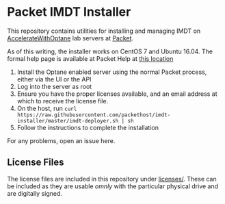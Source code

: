 # Packet IMDT Installer
This repository contains utilities for installing and managing IMDT on [AccelerateWithOptane](https://www.acceleratewithoptane.com) lab servers at [Packet](https://packet.net).

As of this writing, the installer works on CentOS 7 and Ubuntu 16.04. The formal help page is available at Packet Help at [this location](https://help.packet.net/solutions/platforms/enabling-optane-drives-as-imdt)


1. Install the Optane enabled server using the normal Packet process, either via the UI or the API
2. Log into the server as root
3. Ensure you have the proper licenses available, and an email address at which to receive the license file.
4. On the host, run `curl https://raw.githubusercontent.com/packethost/imdt-installer/master/imdt-deployer.sh | sh`
5. Follow the instructions to complete the installation

For any problems, open an issue here.

## License Files
The license files are included in this repository under [licenses/](./licenses/). These can be included as they are usable _omnly_ with the particular physical drive and are digitally signed.



